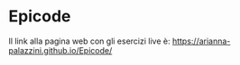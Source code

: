 # Epicode
Il link alla pagina web con gli esercizi live è: https://arianna-palazzini.github.io/Epicode/
